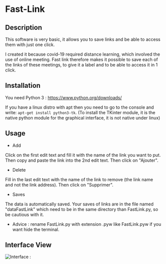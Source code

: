# Fast-Link

## Description

This software is very basic, it allows you to save links and be able to access them with just one click.

I created it because covid-19 required distance learning, which involved the use of online meeting. Fast link therefore makes it possible to save each of the links of these meetings, to give it a label and to be able to access it in 1 click.

## Installation

You need Python 3 : https://www.python.org/downloads/

If you have a linux distro with apt then you need to go to the console and write: `apt-get install python3-tk`. (To install the TKinter module, it is the native python module for the graphical interface, it is not native under linux)

## Usage

- Add

Click on the first edit text and fill it with the name of the link you want to put. Then copy and paste the link into the 2nd edit text. Then click on "Ajouter".

- Delete

Fill in the last edit text with the name of the link to remove (the link name and not the link address). Then click on "Supprimer".

- Saves

The data is automatically saved. 
Your saves of links are in the file named "dataFastLink" which need to be in the same directory than FastLink.py, so be cautious with it.

- Advice : rename FastLink.py with extension .pyw like FastLink.pyw if you want hide the terminal.

## Interface View

![Interface : ](https://user-images.githubusercontent.com/61197119/113416265-3f020400-93c1-11eb-95e7-477a4a9fafeb.png)
